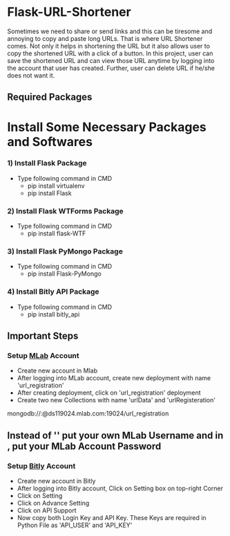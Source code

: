 # Flask-URL-Shortener
Sometimes we need to share or send links and this can be tiresome and annoying to copy and paste long URLs. That is where URL Shortener comes. Not only it helps in shortening the URL but it also allows user to copy the shortened URL with a click of a button.
In this project, user can save the shortened URL and can view those URL anytime by logging into the account that user has created. Further, user can delete URL if he/she does not want it.

## Required Packages
# Install Some Necessary Packages and Softwares

### 1) Install Flask Package
* Type following command in CMD
    * pip install virtualenv
    * pip install Flask
### 2) Install Flask WTForms Package
* Type following command in CMD
    * pip install flask-WTF
### 3) Install Flask PyMongo Package
* Type following command in CMD
    * pip install Flask-PyMongo
### 4) Install Bitly API Package
* Type following command in CMD
    * pip install bitly_api

## Important Steps

### Setup [MLab](https://mlab.com/signup/) Account
* Create new account in Mlab
* After logging into MLab account, create new deployment with name 'url_registration'
* After creating deployment, click on 'url_registration' deployment
* Create two new Collections with name 'urlData' and 'urlRegisteration'

mongodb://<dbuser>:<dbpassword>@ds119024.mlab.com:19024/url_registration
## Instead of '<dbuser>' put your own MLab Username and in <dbpassword>, put your MLab Account Password

### Setup [Bitly](https://bitly.com/a/sign_up?utm_content=site-free-button&utm_source=organic&utm_medium=website&utm_campaign=null&utm_cta=site-free-button) Account
* Create new account in Bitly
* After logging into Bitly account,  Click on Setting box on top-right Corner
* Click on Setting
* Click on Advance Setting
* Click on API Support
* Now copy both Login Key and API Key. These Keys are required in Python File as 'API_USER' and 'API_KEY'
